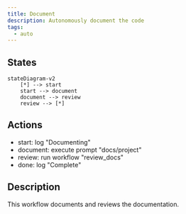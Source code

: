 ```yaml
---
title: Document
description: Autonomously document the code
tags:
  - auto
---
```


## States

```mermaid
stateDiagram-v2
    [*] --> start
    start --> document
    document --> review
    review --> [*]
```

## Actions

- start: log "Documenting"
- document: execute prompt "docs/project"
- review: run workflow "review_docs"
- done: log "Complete"

## Description

This workflow documents and reviews the documentation.
